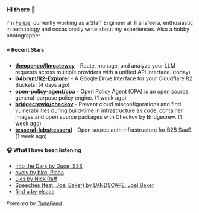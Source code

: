 ### Hi there 👋

I'm [Felipe](https://felipevm.com), currently working as a Staff Engineer at Transfeera, enthusiastic in technology and occasionally write about my experiences. Also a hobby photographer.

#### ⭐ Recent Stars
- **[theopenco/llmgateway](https://github.com/theopenco/llmgateway)** - Route, manage, and analyze your LLM requests across multiple providers with a unified API interface. (today)
- **[G4brym/R2-Explorer](https://github.com/G4brym/R2-Explorer)** - A Google Drive Interface for your Cloudflare R2 Buckets! (4 days ago)
- **[open-policy-agent/opa](https://github.com/open-policy-agent/opa)** - Open Policy Agent (OPA) is an open source, general-purpose policy engine. (1 week ago)
- **[bridgecrewio/checkov](https://github.com/bridgecrewio/checkov)** - Prevent cloud misconfigurations and find vulnerabilities during build-time in infrastructure as code, container images and open source packages with Checkov by Bridgecrew. (1 week ago)
- **[tesseral-labs/tesseral](https://github.com/tesseral-labs/tesseral)** - Open source auth infrastructure for B2B SaaS (1 week ago)

#### 🎧 What I have been listening
- [Into the Dark by Duce, S3S](https://open.spotify.com/track/0ZORDVvXQE7ntIIHK6gIxz)
- [evely by birø, Plaha](https://open.spotify.com/track/1IzlogB6Q4kZpxlB59CzIw)
- [Lies by Nick Raff](https://open.spotify.com/track/32zB0FI9i0WscIAiW18NNQ)
- [Speeches (feat. Joel Baker) by LVNDSCAPE, Joel Baker](https://open.spotify.com/track/5IxuIGmLbqASUGUrxg2xVM)
- [find u by elsaaa](https://open.spotify.com/track/4uaewzgWv4taGhVwAVGFYz)

_Powered by [TuneFeed](https://tunefeed.app?ref=github.com)_
